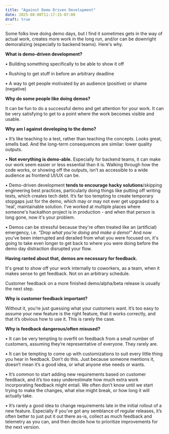 ```yaml
---
title: "Against Demo Driven Development"
date: 2025-08-08T11:17:15-07:00
draft: true
---
```

Some folks love doing demo days, but I find it sometimes gets in the way of actual work, creates more work in the long run, 
and/or can be downright demoralizing (especially to backend teams). Here's why. 

**What is demo-driven development?** 

• Building something specifically to be able to show it off

• Rushing to get stuff in before an arbitrary deadline

• A way to get people motivated by an audience (positive) or shame (negative)

**Why do some people like doing demos?**

It can be fun to do a successful demo and get attention for your work. 
It can be very satisfying to get to a point where the work becomes visible and usable. 

**Why am I against developing to the demo?**

• It’s like teaching to a test, rather than teaching the concepts. 
Looks great, smells bad. And the long-term consequences are similar: lower quality outputs. 

• **Not everything is demo-able.** Especially for backend teams, 
it can make our work seem easier or less essential than it is. 
Walking through how the code works, or showing off the outputs, isn’t as accessible 
to a wide audience as frontend UI/UX can be. 

• Demo-driven development **tends to encourage hacky solutions**/skipping engineering best practices, 
particularly doing things like putting off writing tests, which creates tech debt. 
It’s far too tempting to create temporary stopgaps just for the demo, 
which may or may not ever get upgraded to a ‘real’, maintainable solution. I've worked at multiple places where someone's hackathon project is in production - and when 
that person is long gone, now it's your problem. 

• Demos can be stressful because they're often treated like an (artificial) emergency, 
i.e. *“Drop what you’re doing and make a demo!”* And now you've been interrupted and derailed from what 
you were focused on, it's going to take even longer to get back to where you were doing
before the demo day distraction disrupted your flow. 

**Having ranted about that, demos are necessary for feedback.** 

It's great to show off your work internally to coworkers, as a team, 
when it makes sense to get feedback. Not on an arbitrary schedule. 

Customer feedback on a more finished demo/alpha/beta release is usually the next step. 

**Why is customer feedback important?**

Without it, you’re just guessing what your customers want. 
It’s too easy to assume your new feature is the right feature, that it works correctly, and that it’s obvious how to use it. This is rarely the case. 

**Why is feedback dangerous/often misused?**

• It can be very tempting to overfit on feedback from a small number of customers, 
assuming they’re representative of everyone. They rarely are. 

• It can be tempting to come up with customizations to suit every little thing 
you hear in feedback. Don’t do this. Just because someone mentions it, 
doesn’t mean it’s a good idea, or what anyone else needs or wants. 

• It’s common to start adding new requirements based on customer feedback, 
and it’s too easy underestimate how much extra work incorporating feedback might entail. 
We often don’t know until we start trying to make the changes, 
what else might break, or how long it will actually take. 

• It’s rarely a good idea to change requirements late in the initial rollout of a new feature. 
Especially if you’ve got any semblance of regular releases, 
it’s often better to just put it out there as-is, collect as much feedback 
and telemetry as you can, and then decide how to prioritize improvements for the next version. 



